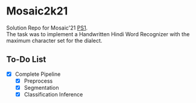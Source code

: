 # Mosaic2k21

Solution Repo for Mosaic'21 [PS1](./Mosaic'21_PS1.pdf).<br>
The task was to implement a Handwritten Hindi Word Recognizer with the maximum character set for the dialect.

## To-Do List

- [x] Complete Pipeline
  - [x] Preprocess
  - [x] Segmentation
  - [x] Classification Inference
